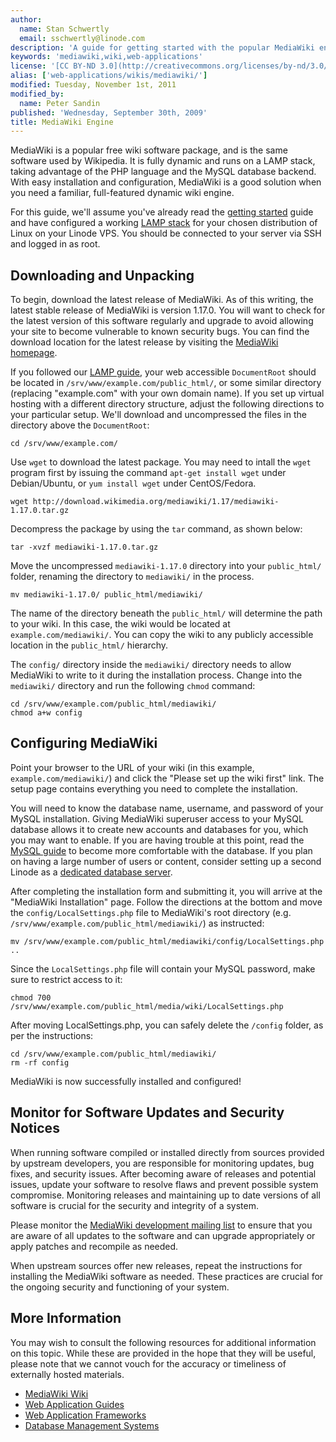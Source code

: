 ```yaml
---
author:
  name: Stan Schwertly
  email: sschwertly@linode.com
description: 'A guide for getting started with the popular MediaWiki engine for powering wiki sites.'
keywords: 'mediawiki,wiki,web-applications'
license: '[CC BY-ND 3.0](http://creativecommons.org/licenses/by-nd/3.0/us/)'
alias: ['web-applications/wikis/mediawiki/']
modified: Tuesday, November 1st, 2011
modified_by:
  name: Peter Sandin
published: 'Wednesday, September 30th, 2009'
title: MediaWiki Engine
---
```


MediaWiki is a popular free wiki software package, and is the same software used by Wikipedia. It is fully dynamic and runs on a LAMP stack, taking advantage of the PHP language and the MySQL database backend. With easy installation and configuration, MediaWiki is a good solution when you need a familiar, full-featured dynamic wiki engine.

For this guide, we'll assume you've already read the [getting started](/docs/getting-started/) guide and have configured a working [LAMP stack](/docs/lamp-guides/) for your chosen distribution of Linux on your Linode VPS. You should be connected to your server via SSH and logged in as root.

Downloading and Unpacking
-------------------------

To begin, download the latest release of MediaWiki. As of this writing, the latest stable release of MediaWiki is version 1.17.0. You will want to check for the latest version of this software regularly and upgrade to avoid allowing your site to become vulnerable to known security bugs. You can find the download location for the latest release by visiting the [MediaWiki homepage](http://www.mediawiki.org/wiki/MediaWiki).

If you followed our [LAMP guide](/docs/lamp-guides/), your web accessible `DocumentRoot` should be located in `/srv/www/example.com/public_html/`, or some similar directory (replacing "example.com" with your own domain name). If you set up virtual hosting with a different directory structure, adjust the following directions to your particular setup. We'll download and uncompressed the files in the directory above the `DocumentRoot`:

    cd /srv/www/example.com/

Use `wget` to download the latest package. You may need to intall the `wget` program first by issuing the command `apt-get install wget` under Debian/Ubuntu, or `yum install wget` under CentOS/Fedora.

    wget http://download.wikimedia.org/mediawiki/1.17/mediawiki-1.17.0.tar.gz

Decompress the package by using the `tar` command, as shown below:

    tar -xvzf mediawiki-1.17.0.tar.gz

Move the uncompressed `mediawiki-1.17.0` directory into your `public_html/` folder, renaming the directory to `mediawiki/` in the process.

    mv mediawiki-1.17.0/ public_html/mediawiki/

The name of the directory beneath the `public_html/` will determine the path to your wiki. In this case, the wiki would be located at `example.com/mediawiki/`. You can copy the wiki to any publicly accessible location in the `public_html/` hierarchy.

The `config/` directory inside the `mediawiki/` directory needs to allow MediaWiki to write to it during the installation process. Change into the `mediawiki/` directory and run the following `chmod` command:

    cd /srv/www/example.com/public_html/mediawiki/
    chmod a+w config

Configuring MediaWiki
---------------------

Point your browser to the URL of your wiki (in this example, `example.com/mediawiki/`) and click the "Please set up the wiki first" link. The setup page contains everything you need to complete the installation.

You will need to know the database name, username, and password of your MySQL installation. Giving MediaWiki superuser access to your MySQL database allows it to create new accounts and databases for you, which you may want to enable. If you are having trouble at this point, read the [MySQL guide](/docs/databases/mysql) to become more comfortable with the database. If you plan on having a large number of users or content, consider setting up a second Linode as a [dedicated database server](/docs/databases/mysql/standalone-mysql-server).

After completing the installation form and submitting it, you will arrive at the "MediaWiki Installation" page. Follow the directions at the bottom and move the `config/LocalSettings.php` file to MediaWiki's root directory (e.g. `/srv/www/example.com/public_html/mediawiki/`) as instructed:

    mv /srv/www/example.com/public_html/mediawiki/config/LocalSettings.php ..

Since the `LocalSettings.php` file will contain your MySQL password, make sure to restrict access to it:

    chmod 700 /srv/www/example.com/public_html/media/wiki/LocalSettings.php

After moving LocalSettings.php, you can safely delete the `/config` folder, as per the instructions:

    cd /srv/www/example.com/public_html/mediawiki/
    rm -rf config

MediaWiki is now successfully installed and configured!

Monitor for Software Updates and Security Notices
-------------------------------------------------

When running software compiled or installed directly from sources provided by upstream developers, you are responsible for monitoring updates, bug fixes, and security issues. After becoming aware of releases and potential issues, update your software to resolve flaws and prevent possible system compromise. Monitoring releases and maintaining up to date versions of all software is crucial for the security and integrity of a system.

Please monitor the [MediaWiki development mailing list](https://lists.wikimedia.org/mailman/listinfo/mediawiki-announce) to ensure that you are aware of all updates to the software and can upgrade appropriately or apply patches and recompile as needed.

When upstream sources offer new releases, repeat the instructions for installing the MediaWiki software as needed. These practices are crucial for the ongoing security and functioning of your system.

More Information
----------------

You may wish to consult the following resources for additional information on this topic. While these are provided in the hope that they will be useful, please note that we cannot vouch for the accuracy or timeliness of externally hosted materials.

- [MediaWiki Wiki](http://www.mediawiki.org/wiki/MediaWiki)
- [Web Application Guides](/docs/web-applications/)
- [Web Application Frameworks](/docs/frameworks/)
- [Database Management Systems](/docs/databases/)



